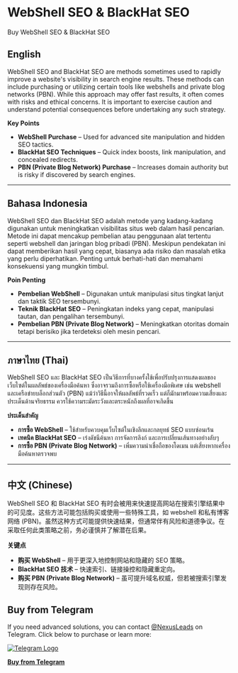 # WebShell SEO & BlackHat SEO
Buy WebShell SEO &amp; BlackHat SEO
## English
WebShell SEO and BlackHat SEO are methods sometimes used to rapidly improve a website's visibility in search engine results. These methods can include purchasing or utilizing certain tools like webshells and private blog networks (PBN). While this approach may offer fast results, it often comes with risks and ethical concerns. It is important to exercise caution and understand potential consequences before undertaking any such strategy.

**Key Points**
- **WebShell Purchase** – Used for advanced site manipulation and hidden SEO tactics.
- **BlackHat SEO Techniques** – Quick index boosts, link manipulation, and concealed redirects.
- **PBN (Private Blog Network) Purchase** – Increases domain authority but is risky if discovered by search engines.

---

## Bahasa Indonesia
WebShell SEO dan BlackHat SEO adalah metode yang kadang-kadang digunakan untuk meningkatkan visibilitas situs web dalam hasil pencarian. Metode ini dapat mencakup pembelian atau penggunaan alat tertentu seperti webshell dan jaringan blog pribadi (PBN). Meskipun pendekatan ini dapat memberikan hasil yang cepat, biasanya ada risiko dan masalah etika yang perlu diperhatikan. Penting untuk berhati-hati dan memahami konsekuensi yang mungkin timbul.

**Poin Penting**
- **Pembelian WebShell** – Digunakan untuk manipulasi situs tingkat lanjut dan taktik SEO tersembunyi.
- **Teknik BlackHat SEO** – Peningkatan indeks yang cepat, manipulasi tautan, dan pengalihan tersembunyi.
- **Pembelian PBN (Private Blog Network)** – Meningkatkan otoritas domain tetapi berisiko jika terdeteksi oleh mesin pencari.

---

## ภาษาไทย (Thai)
WebShell SEO และ BlackHat SEO เป็นวิธีการที่บางครั้งใช้เพื่อปรับปรุงการแสดงผลของเว็บไซต์ในผลลัพธ์ของเครื่องมือค้นหา ซึ่งอาจรวมถึงการซื้อหรือใช้เครื่องมือพิเศษ เช่น webshell และเครือข่ายบล็อกส่วนตัว (PBN) แม้ว่าวิธีนี้อาจให้ผลลัพธ์ที่รวดเร็ว แต่ก็มักมาพร้อมความเสี่ยงและประเด็นด้านจริยธรรม ควรใช้ความระมัดระวังและตระหนักถึงผลที่อาจเกิดขึ้น

**ประเด็นสำคัญ**
- **การซื้อ WebShell** – ใช้สำหรับควบคุมเว็บไซต์ในเชิงลึกและกลยุทธ์ SEO แบบซ่อนเร้น
- **เทคนิค BlackHat SEO** – เร่งดัชนีค้นหา การจัดการลิงก์ และการเปลี่ยนเส้นทางอย่างลับๆ
- **การซื้อ PBN (Private Blog Network)** – เพิ่มความน่าเชื่อถือของโดเมน แต่เสี่ยงหากเครื่องมือค้นหาตรวจพบ

---

## 中文 (Chinese)
WebShell SEO 和 BlackHat SEO 有时会被用来快速提高网站在搜索引擎结果中的可见度。这些方法可能包括购买或使用一些特殊工具，如 webshell 和私有博客网络 (PBN)。虽然这种方式可能提供快速结果，但通常伴有风险和道德争议。在采取任何此类策略之前，务必谨慎并了解潜在后果。

**关键点**
- **购买 WebShell** – 用于更深入地控制网站和隐藏的 SEO 策略。
- **BlackHat SEO 技术** – 快速索引、链接操控和隐藏重定向。
- **购买 PBN (Private Blog Network)** – 虽可提升域名权威，但若被搜索引擎发现则存在风险。


## Buy from Telegram
If you need advanced solutions, you can contact [@NexusLeads](https://t.me/NexusLeads) on Telegram.
Click below to purchase or learn more:

[![Telegram Logo](https://cdn-icons-png.flaticon.com/512/2111/2111646.png)](https://t.me/NexusLeads)

[**Buy from Telegram**](https://t.me/NexusLeads)

